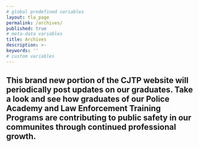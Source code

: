 ```yaml
---
# global predefined variables
layout: tla_page
permalink: /archives/
published: true
# meta-data variables
title: Archives
description: >-
keywords: ''
# custom variables
---
```

## This brand new portion of the CJTP website will periodically post updates on our graduates. Take a look and see how graduates of our Police Academy and Law Enforcement Training Programs are contributing to public safety in our communites through continued professional growth.

